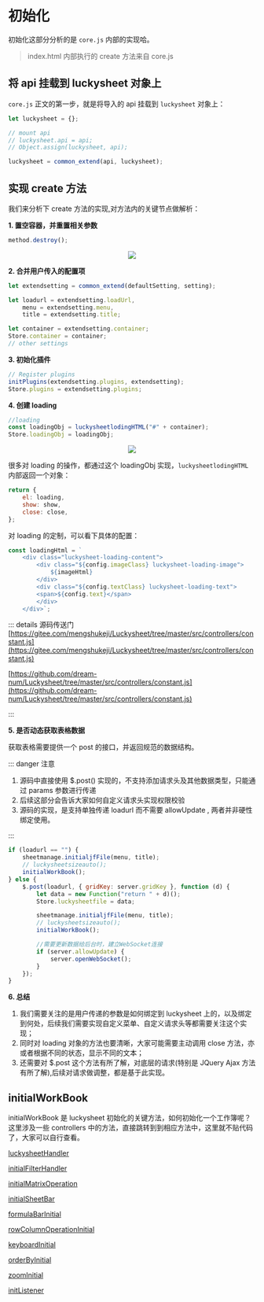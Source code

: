 # 初始化

初始化这部分分析的是 `core.js` 内部的实现哈。

> index.html 内部执行的 create 方法来自 core.js

## 将 api 挂载到 luckysheet 对象上

`core.js` 正文的第一步，就是将导入的 api 挂载到 `luckysheet` 对象上：

```js
let luckysheet = {};

// mount api
// luckysheet.api = api;
// Object.assign(luckysheet, api);

luckysheet = common_extend(api, luckysheet);
```

## 实现 create 方法

我们来分析下 create 方法的实现,对方法内的关键节点做解析：

**1. 置空容器，并重置相关参数**

```js
method.destroy();
```

<p align="center">
    <img  src='/methods-destroy.png' />
</p>

**2. 合并用户传入的配置项**

```js
let extendsetting = common_extend(defaultSetting, setting);

let loadurl = extendsetting.loadUrl,
	menu = extendsetting.menu,
	title = extendsetting.title;

let container = extendsetting.container;
Store.container = container;
// other settings
```

**3. 初始化插件**

```js
// Register plugins
initPlugins(extendsetting.plugins, extendsetting);
Store.plugins = extendsetting.plugins;
```

**4. 创建 loading**

```js
//loading
const loadingObj = luckysheetlodingHTML("#" + container);
Store.loadingObj = loadingObj;
```

<p align="center">
    <img  src='/loading.png' />
</p>

很多对 loading 的操作，都通过这个 loadingObj 实现，`luckysheetlodingHTML` 内部返回一个对象：

```js
return {
	el: loading,
	show: show,
	close: close,
};
```

对 loading 的定制，可以看下具体的配置：

```js
const loadingHtml = `
    <div class="luckysheet-loading-content"> 
        <div class="${config.imageClass} luckysheet-loading-image">
            ${imageHtml}
        </div>
        <div class="${config.textClass} luckysheet-loading-text">
        <span>${config.text}</span>
        </div>    
    </div>`;
```

::: details 源码传送门
[https://gitee.com/mengshukeji/Luckysheet/tree/master/src/controllers/constant.js](https://gitee.com/mengshukeji/Luckysheet/tree/master/src/controllers/constant.js)

[https://github.com/dream-num/Luckysheet/tree/master/src/controllers/constant.js](https://github.com/dream-num/Luckysheet/tree/master/src/controllers/constant.js)

:::

**5. 是否动态获取表格数据**

获取表格需要提供一个 post 的接口，并返回规范的数据结构。

::: danger 注意

1. 源码中直接使用 $.post() 实现的，不支持添加请求头及其他数据类型，只能通过 params 参数进行传递
2. 后续这部分会告诉大家如何自定义请求头实现权限校验
3. 源码的实现，是支持单独传递 loadurl 而不需要 allowUpdate , 两者并非硬性绑定使用。

:::

```js
if (loadurl == "") {
	sheetmanage.initialjfFile(menu, title);
	// luckysheetsizeauto();
	initialWorkBook();
} else {
	$.post(loadurl, { gridKey: server.gridKey }, function (d) {
		let data = new Function("return " + d)();
		Store.luckysheetfile = data;

		sheetmanage.initialjfFile(menu, title);
		// luckysheetsizeauto();
		initialWorkBook();

		//需要更新数据给后台时，建立WebSocket连接
		if (server.allowUpdate) {
			server.openWebSocket();
		}
	});
}
```

**6. 总结**

1. 我们需要关注的是用户传递的参数是如何绑定到 luckysheet 上的，以及绑定到何处，后续我们需要实现自定义菜单、自定义请求头等都需要关注这个实现；
2. 同时对 loading 对象的方法也要清晰，大家可能需要主动调用 close 方法，亦或者根据不同的状态，显示不同的文本；
3. 还需要对 $.post 这个方法有所了解，对底层的请求(特别是 JQuery Ajax 方法有所了解),后续对请求做调整，都是基于此实现。

## initialWorkBook

initialWorkBook 是 luckysheet 初始化的关键方法，如何初始化一个工作簿呢？这里涉及一些 controllers 中的方法，直接跳转到到相应方法中，这里就不贴代码了，大家可以自行查看。

[luckysheetHandler]()

[initialFilterHandler]()

[initialMatrixOperation]()

[initialSheetBar]()

[formulaBarInitial]()

[rowColumnOperationInitial]()

[keyboardInitial]()

[orderByInitial]()

[zoomInitial]()

[initListener]()
